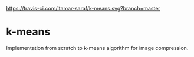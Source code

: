 https://travis-ci.com/itamar-saraf/k-means.svg?branch=master

# k-means
Implementation from scratch to k-means algorithm for image compression.
